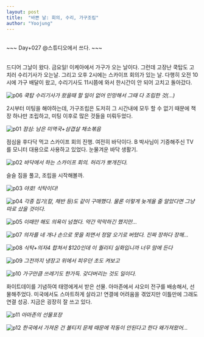 ```yaml
---
layout: post
title:  "바쁜 날: 회의, 수리, 가구조립"
author: "Yoojung"
---
```

<br>
~~~
Day+027 @스튜디오에서 쓰다.
~~~
<br>
<br>

드디어 그날이 왔다. 금요일! 이케아에서 가구가 오는 날이다. 그런데 고장난 쿡탑도 고치러 수리기사가 오는날. 그리고 오후 2시에는 스카이프 회의가 있는 날. 다행히 오전 10시에 가구 배달이 왔고, 수리기사도 11시쯤에 와서 한시간이 안 되어 고치고 돌아갔다. 

![p06]({{site.url}}/assets/2018-03-16-p06.JPG)
_쿡탑 수리기사가 왔을때 할 일이 없어 민망해서 그때 다 조립한 것(...)_
<br>

2시부터 미팅을 해야하는데, 가구조립은 도저히 그 시간내에 모두 할 수 없기 때문에 책장 하나만 조립하고, 미팅 이후로 많은 것들을 미뤄두었다.

![p01]({{site.url}}/assets/2018-03-16-p01.JPG)
_점심: 남은 미역국+삼겹살 채소볶음_
<br>

점심을 후다닥 먹고 스카이프 회의 진행. 여전히 바닥이다. B 박사님이 기증해주신 TV를 모니터 대용으로 사용하고 있었다. 눈물겨운 바닥 생활기.

![p02]({{site.url}}/assets/2018-03-16-p02.JPG)
_바닥에서 하는 스카이프 회의. 허리가 뽀개진다._
<br>

슬슬 짐을 풀고, 조립을 시작해볼까. 

![p03]({{site.url}}/assets/2018-03-16-p03.JPG)
_야호! 식탁이다!_
<br>

![p04]({{site.url}}/assets/2018-03-16-p04.JPG)
_각종 집기(칼, 채반 등)도 같이 구매했다. 물론 이렇게 늦게올 줄 알았다면 그냥 따로 샀을 것이다._
<br>

![p05]({{site.url}}/assets/2018-03-16-p05.JPG)
_이때만 해도 의욕이 넘쳤다. 약간 막막하긴 했지만..._
<br>

![p07]({{site.url}}/assets/2018-03-16-p07.JPG)
_의자를 네 개나 손으로 못을 죄면서 정말 오기로 버텼다. 진짜 장하다 장해..._
<br>

![p08]({{site.url}}/assets/2018-03-16-p08.jpg)
_식탁+의자4 합쳐서 $120인데 이 퀄리티 실화입니까 너무 맘에 든다_
<br>

![p09]({{site.url}}/assets/2018-03-16-p09.jpg)
_그전까지 냉장고 위에서 피우던 초도 켜보고_
<br>

![p10]({{site.url}}/assets/2018-03-16-p10.JPG)
_가구만큼 쓰레기도 한가득. 갖다버리는 것도 일이다._
<br>

화이트데이를 기념하여 태영에게서 받은 선물. 아마존에서 샤오미 전구를 배송해서, 선물해주었다. 미국에서도 스마트하게 살라고! 연결에 어려움을 겪었지만 이틀만에 그래도 연결 성공. 지금은 굉장히 잘 쓰고 있다.

![p11]({{site.url}}/assets/2018-03-16-p11.JPG)
_아마존의 선물포장_
<br>

![p12]({{site.url}}/assets/2018-03-16-p12.JPG)
_한국에서 가져온 건 볼티지 문제 때문에 작동이 안된다고 한다 왜가져왔어..._
<br>
